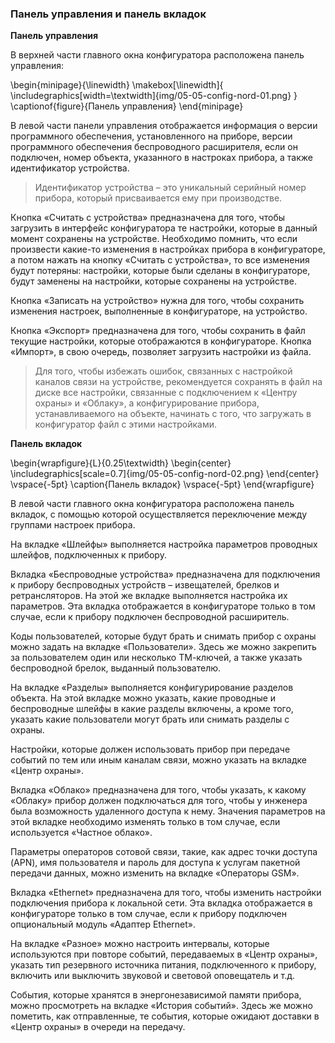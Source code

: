 ### Панель управления и панель вкладок

**Панель управления**

В верхней части главного окна конфигуратора расположена панель управления:

\begin{minipage}{\linewidth}
	\makebox[\linewidth]{
 		\includegraphics[width=\textwidth]{img/05-05-config-nord-01.png}
 	}
	\captionof{figure}{Панель управления}
\end{minipage}

В левой части панели управления отображается информация о версии программного обеспечения, установленного на приборе, версии программного обеспечения беспроводного расширителя, если он подключен, номер объекта, указанного в настроках прибора, а также идентификатор устройства.

> Идентификатор устройства – это уникальный серийный номер прибора, который присваивается ему при производстве.

Кнопка «Считать с устройства» предназначена для того, чтобы загрузить в интерфейс конфигуратора те настройки, которые в данный момент сохранены на устройстве. Необходимо помнить, что если произвести какие-то изменения в настройках прибора в конфигураторе, а потом нажать на кнопку «Считать с устройства», то все изменения будут потеряны: настройки, которые были сделаны в конфигураторе, будут заменены на настройки, которые сохранены на устройстве.

Кнопка «Записать на устройство» нужна для того, чтобы сохранить изменения настроек, выполненные в конфигураторе, на устройство.

Кнопка «Экспорт» предназначена для того, чтобы сохранить в файл текущие настройки, которые отображаются в конфигураторе. Кнопка «Импорт», в свою очередь, позволяет загрузить настройки из файла. 

> Для того, чтобы избежать ошибок, связанных с настройкой каналов связи на устройстве, рекомендуется сохранять в файл на диске все настройки, связанные с подключением к «Центру охраны» и «Облаку», а конфигурирование прибора, устанавливаемого на объекте, начинать c того, что загружать в конфигуратор файл с этими настройками.

**Панель вкладок**

\begin{wrapfigure}{L}{0.25\textwidth}
\begin{center}
\includegraphics[scale=0.7]{img/05-05-config-nord-02.png}
\end{center}
\vspace{-5pt}
\caption{Панель вкладок}
\vspace{-5pt}
\end{wrapfigure}

В левой части главного окна конфигуратора расположена панель вкладок, с помощью которой осуществляется переключение между группами настроек прибора.

На вкладке «Шлейфы» выполняется настройка параметров проводных шлейфов, подключенных к прибору.

Вкладка «Беспроводные устройства» предназначена для подключения к прибору беспроводных устройств – извещателей, брелков и ретрансляторов. На этой же вкладке выполняется настройка их параметров. Эта вкладка отображается в конфигураторе только в том случае, если к прибору подключен беспроводной расширитель.

Коды пользователей, которые будут брать и снимать прибор с охраны можно задать на вкладке «Пользователи». Здесь же можно закрепить за пользователем один или несколько ТМ-ключей, а также указать беспроводной брелок, выданный пользователю. 

На вкладке «Разделы» выполняется конфигурирование разделов объекта. На этой вкладке можно указать, какие проводные и беспроводные шлейфы в какие разделы включены, а кроме того, указать какие пользователи могут брать или снимать разделы с охраны.

Настройки, которые должен использовать прибор при передаче событий по тем или иным каналам связи, можно указать на вкладке «Центр охраны».

Вкладка «Облако» предназначена для того, чтобы указать, к какому «Облаку» прибор должен подключаться для того, чтобы у инженера была возможность удаленного доступа к нему. Значения параметров на этой вкладке необходимо изменять только в том случае, если используется «Частное облако».

Параметры операторов сотовой связи, такие, как адрес точки доступа (APN), имя пользователя и пароль для доступа к услугам пакетной передачи данных, можно изменить на вкладке «Операторы GSM».

Вкладка «Ethernet» предназначена для того, чтобы изменить настройки подключения прибора к локальной сети. Эта вкладка отображается в конфигураторе только в том случае, если к прибору подключен опциональный модуль «Адаптер Ethernet».

На вкладке «Разное» можно настроить интервалы, которые используются при повторе событий, передаваемых в «Центр охраны», указать тип резервного источника питания, подключенного к прибору, включить или выключить звуковой и световой оповещатель и т.д.

События, которые хранятся в энергонезависимой памяти прибора, можно просмотреть на вкладке «История событий». Здесь же можно пометить, как отправленные, те события, которые ожидают доставки в «Центр охраны» в очереди на передачу.




 